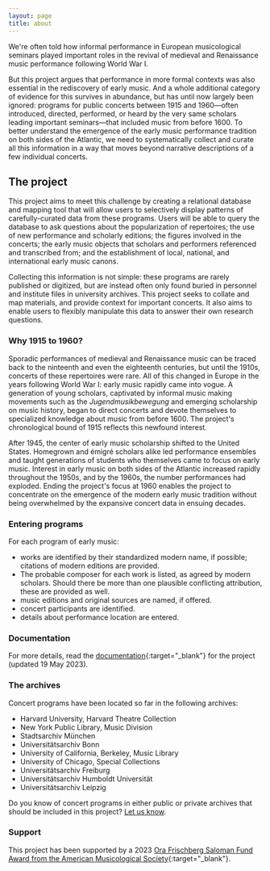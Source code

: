 ```yaml
---
layout: page
title: about
---
```


We're often told how informal performance in European musicological seminars played important roles in the revival of medieval and Renaissance music performance following World War I. 

But this project argues that performance in more formal contexts was also essential in the rediscovery of early music. And a whole additional category of evidence for this survives in abundance, but has until now largely been ignored: programs for public concerts between 1915 and 1960—often introduced, directed, performed, or heard by the very same scholars leading important seminars—that included music from before 1600. To better understand the emergence of the early music performance tradition on both sides of the Atlantic, we need to systematically collect and curate all this information in a way that moves beyond narrative descriptions of a few individual concerts.

## The project

This project aims to meet this challenge by creating a relational database and mapping tool that will allow users to selectively display patterns of carefully-curated data from these programs. Users will be able to query the database to ask questions about the popularization of repertoires; the use of new performance and scholarly editions; the figures involved in the concerts; the early music objects that scholars and performers referenced and transcribed from; and the establishment of local, national, and international early music canons. 

Collecting this information is not simple: these programs are rarely published or digitized, but are instead often only found buried in personnel and institute files in university archives. This project seeks to collate and map materials, and provide context for important concerts. It also aims to enable users to flexibly manipulate this data to answer their own research questions.

### Why 1915 to 1960?

Sporadic performances of medieval and Renaissance music can be traced back to the ninteenth and even the eighteenth centuries, but until the 1910s, concerts of these repertoires were rare. All of this changed in Europe in the years following World War I: early music rapidly came into vogue. A generation of young scholars, captivated by informal music making movements such as the _Jugendmusikbewegung_ and emerging scholarship on music history, began to direct concerts and devote themselves to specialized knowledge about music from before 1600. The project's chronological bound of 1915 reflects this newfound interest.

After 1945, the center of early music scholarship shifted to the United States. Homegrown and émigré scholars alike led performance ensembles and taught generations of students who themselves came to focus on early music. Interest in early music on both sides of the Atlantic increased rapidly throughout the 1950s, and by the 1960s, the number performances had exploded. Ending the project's focus at 1960 enables the project to concentrate on the emergence of the modern early music tradition without being overwhelmed by the expansive concert data in ensuing decades.  

### Entering programs

For each program of early music:
+ works are identified by their standardized modern name, if possible; citations of modern editions are provided.
+ The probable composer for each work is listed, as agreed by modern scholars. Should there be more than one plausible conflicting attribution, these are provided as well.
+ music editions and original sources are named, if offered.
+ concert participants are identified.
+ details about performance location are entered.

### Documentation

For more details, read the [documentation](https://docs.google.com/document/d/18vVdL4CHMyDCxVk4t6r65NyTIwJbDcgxFDfYwpFgedg/edit){:target="_blank"} for the project (updated 19 May 2023).

### The archives

Concert programs have been located so far in the following archives:
+ Harvard University, Harvard Theatre Collection
+ New York Public Library, Music Division
+ Stadtsarchiv München
+ Universitätsarchiv Bonn
+ University of California, Berkeley, Music Library
+ University of Chicago, Special Collections
+ Universitätsarchiv Freiburg
+ Universitätsarchiv Humboldt Universität
+ Universitätsarchiv Leipzig

Do you know of concert programs in either public or private archives that should be included in this project? [Let us know](mailto:concertsdatabase@gmail.com).

### Support

This project has been supported by a 2023 [Ora Frischberg Saloman Fund Award from the American Musicological Society](https://www.amsmusicology.org/page/Saloman_Winners){:target="_blank"}.